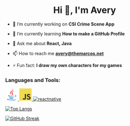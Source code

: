 <h1 align="center">Hi 👋, I'm Avery</h1>

- 🔭 I’m currently working on **CSI Crime Scene App**

- 🌱 I’m currently learning **How to make a GitHub Profile**

- 💬 Ask me about **React, Java**

- 📫 How to reach me **avery@themarcos.net**

- ⚡ Fun fact: **I draw my own characters for my games**


<h3 align="left">Languages and Tools:</h3>
<p align="left"> <a href="https://www.java.com" target="_blank" rel="noreferrer"> <img src="https://raw.githubusercontent.com/devicons/devicon/master/icons/java/java-original.svg" alt="java" width="40" height="40"/> </a> <a href="https://developer.mozilla.org/en-US/docs/Web/JavaScript" target="_blank" rel="noreferrer"> <img src="https://raw.githubusercontent.com/devicons/devicon/master/icons/javascript/javascript-original.svg" alt="javascript" width="40" height="40"/> </a> <a href="https://reactnative.dev/" target="_blank" rel="noreferrer"> <img src="https://reactnative.dev/img/header_logo.svg" alt="reactnative" width="40" height="40"/> </a> </p>

[![Top Langs](https://github-readme-stats.vercel.app/api/top-langs/?username=anuraghazra&layout=compact)](https://github.com/anuraghazra/github-readme-stats)

[![GitHub Streak](http://github-readme-streak-stats.herokuapp.com?user=AveryMarco&theme=radical)](https://git.io/streak-stats)

